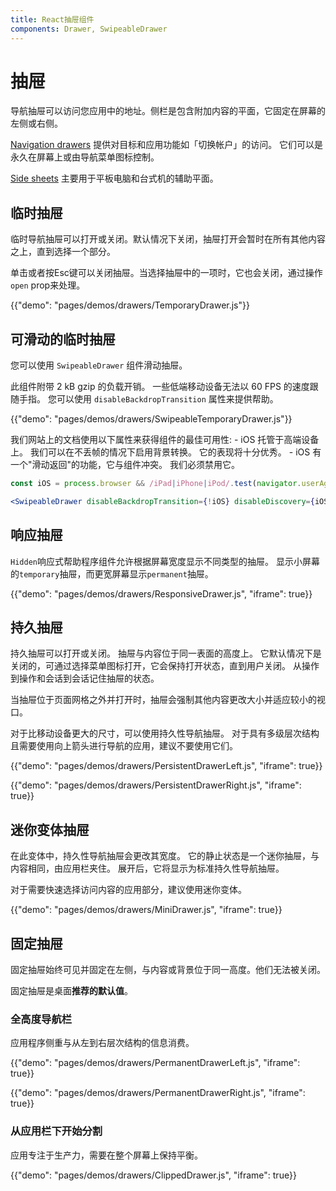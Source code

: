 ```yaml
---
title: React抽屉组件
components: Drawer, SwipeableDrawer
---
```

# 抽屉

<p class="description">导航抽屉可以访问您应用中的地址。侧栏是包含附加内容的平面，它固定在屏幕的左侧或右侧。</p>

[Navigation drawers](https://material.io/design/components/navigation-drawer.html) 提供对目标和应用功能如「切换帐户」的访问。 它们可以是永久在屏幕上或由导航菜单图标控制。

[Side sheets](https://material.io/design/components/sheets-side.html) 主要用于平板电脑和台式机的辅助平面。

## 临时抽屉

临时导航抽屉可以打开或关闭。默认情况下关闭，抽屉打开会暂时在所有其他内容之上，直到选择一个部分。

单击或者按Esc键可以关闭抽屉。当选择抽屉中的一项时，它也会关闭，通过操作 `open` prop来处理。

{{"demo": "pages/demos/drawers/TemporaryDrawer.js"}}

## 可滑动的临时抽屉

您可以使用 `SwipeableDrawer` 组件滑动抽屉。

此组件附带 2 kB gzip 的负载开销。 一些低端移动设备无法以 60 FPS 的速度跟随手指。 您可以使用 `disableBackdropTransition` 属性来提供帮助。

{{"demo": "pages/demos/drawers/SwipeableTemporaryDrawer.js"}}

我们网站上的文档使用以下属性来获得组件的最佳可用性: - iOS 托管于高端设备上。 我们可以在不丢帧的情况下启用背景转换。 它的表现将十分优秀。 - iOS 有一个"滑动返回"的功能，它与组件冲突。 我们必须禁用它。

```jsx
const iOS = process.browser && /iPad|iPhone|iPod/.test(navigator.userAgent);

<SwipeableDrawer disableBackdropTransition={!iOS} disableDiscovery={iOS} />
```

## 响应抽屉

`Hidden`响应式帮助程序组件允许根据屏幕宽度显示不同类型的抽屉。 显示小屏幕的`temporary`抽屉，而更宽屏幕显示`permanent`抽屉。

{{"demo": "pages/demos/drawers/ResponsiveDrawer.js", "iframe": true}}

## 持久抽屉

持久抽屉可以打开或关闭。 抽屉与内容位于同一表面的高度上。 它默认情况下是关闭的，可通过选择菜单图标打开，它会保持打开状态，直到用户关闭。 从操作到操作和会话到会话记住抽屉的状态。

当抽屉位于页面网格之外并打开时，抽屉会强制其他内容更改大小并适应较小的视口。

对于比移动设备更大的尺寸，可以使用持久性导航抽屉。 对于具有多级层次结构且需要使用向上箭头进行导航的应用，建议不要使用它们。

{{"demo": "pages/demos/drawers/PersistentDrawerLeft.js", "iframe": true}}

{{"demo": "pages/demos/drawers/PersistentDrawerRight.js", "iframe": true}}

## 迷你变体抽屉

在此变体中，持久性导航抽屉会更改其宽度。 它的静止状态是一个迷你抽屉，与内容相同，由应用栏夹住。 展开后，它将显示为标准持久性导航抽屉。

对于需要快速选择访问内容的应用部分，建议使用迷你变体。

{{"demo": "pages/demos/drawers/MiniDrawer.js", "iframe": true}}

## 固定抽屉

固定抽屉始终可见并固定在左侧，与内容或背景位于同一高度。他们无法被关闭。

固定抽屉是桌面**推荐的默认值**。

### 全高度导航栏

应用程序侧重与从左到右层次结构的信息消费。

{{"demo": "pages/demos/drawers/PermanentDrawerLeft.js", "iframe": true}}

{{"demo": "pages/demos/drawers/PermanentDrawerRight.js", "iframe": true}}

### 从应用栏下开始分割

应用专注于生产力，需要在整个屏幕上保持平衡。

{{"demo": "pages/demos/drawers/ClippedDrawer.js", "iframe": true}}